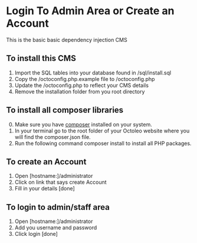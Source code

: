 # Login To Admin Area or Create an Account

This is the basic basic dependency injection CMS

## To install this CMS

1. Import the SQL tables into your database found in /sql/install.sql
2. Copy the /octoconfig.php.example file to /octoconfig.php
3. Update the /octoconfig.php to reflect your CMS details
4. Remove the installation folder from you root directory

## To install all composer libraries

0. Make sure you have [composer](https://getcomposer.org/doc/00-intro.md#installation-linux-unix-macos) installed on your system.
1. In your terminal go to the root folder of your Octoleo website where you will find the composer.json file.
2. Run the following command composer install to install all PHP packages.

## To create an Account

1. Open [hostname:]/administrator
2. Click on link that says create Account
3. Fill in your details [done]

## To login to admin/staff area

1. Open [hostname:]/administrator
2. Add you username and password
3. Click login [done]
